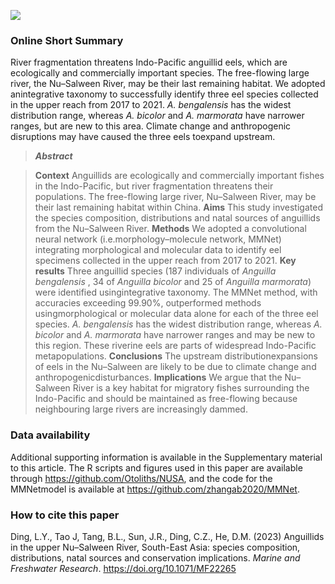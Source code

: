 
[![](https://img.shields.io/badge/DOI-10.1071/MF22265-blue.svg)](https://doi.org/10.1071/MF22265)

### Online Short Summary
River fragmentation threatens Indo-Pacific anguillid eels, which are ecologically and commercially important species. The free-flowing large river, the Nu–Salween River, may be their last remaining habitat. We adopted anintegrative taxonomy to successfully identify three eel species collected in the upper reach from 2017 to 2021.
*A. bengalensis* has the widest distribution range, whereas *A. bicolor* and *A. marmorata* have narrower ranges, but are new to this area. Climate change and anthropogenic disruptions may have caused the three eels toexpand upstream.

>***Abstract***

>**Context** Anguillids are ecologically and commercially important fishes in the Indo-Pacific, but river fragmentation threatens their populations. The free-flowing large river, Nu–Salween River, may be their last remaining habitat within China. **Aims** This study investigated the species composition, distributions and natal sources of anguillids from the Nu–Salween River. **Methods** We adopted a convolutional neural network (i.e.morphology–molecule network, MMNet) integrating morphological and molecular data to identify eel specimens collected in the upper reach from 2017 to 2021. **Key results** Three anguillid species (187 individuals of *Anguilla bengalensis* , 34 of *Anguilla bicolor* and 25 of *Anguilla marmorata*) were identified usingintegrative taxonomy. The MMNet method, with accuracies exceeding 99.90%, outperformed methods usingmorphological or molecular data alone for each of the three eel species. *A. bengalensis* has the widest distribution range, whereas *A. bicolor* and *A. marmorata* have narrower ranges and may be new to this region. These riverine eels are parts of widespread Indo-Pacific metapopulations. **Conclusions** The upstream distributionexpansions of eels in the Nu–Salween are likely to be due to climate change and anthropogenicdisturbances. **Implications** We argue that the Nu–Salween River is a key habitat for migratory fishes surrounding the Indo-Pacific and should be maintained as free-flowing because neighbouring large rivers are increasingly dammed.

### Data availability
Additional supporting information is available in the Supplementary material to this article. The R scripts and figures used in this paper are available through https://github.com/Otoliths/NUSA, and the code for the MMNetmodel is available at
https://github.com/zhangab2020/MMNet.


### How to cite this paper

Ding, L.Y., Tao J, Tang, B.L., Sun, J.R., Ding, C.Z., He, D.M. (2023) Anguillids in the upper Nu–Salween River, South-East Asia: species composition, distributions, natal sources and conservation implications. *Marine and Freshwater Research*. https://doi.org/10.1071/MF22265
